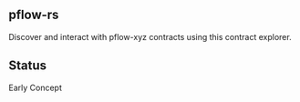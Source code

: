 pflow-rs
--------

Discover and interact with pflow-xyz contracts using this contract explorer.

## Status

Early Concept

